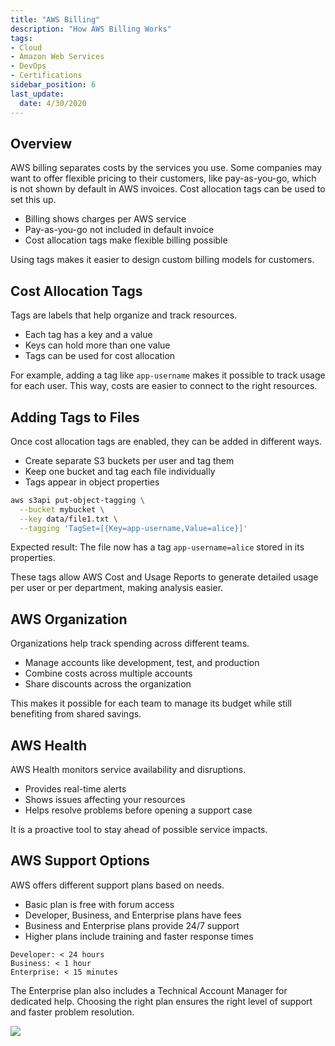 ```yaml
---
title: "AWS Billing"
description: "How AWS Billing Works"
tags: 
- Cloud
- Amazon Web Services
- DevOps
- Certifications
sidebar_position: 6
last_update:
  date: 4/30/2020
---
```



## Overview

AWS billing separates costs by the services you use. Some companies may want to offer flexible pricing to their customers, like pay-as-you-go, which is not shown by default in AWS invoices. Cost allocation tags can be used to set this up.

- Billing shows charges per AWS service
- Pay-as-you-go not included in default invoice
- Cost allocation tags make flexible billing possible

Using tags makes it easier to design custom billing models for customers.

## Cost Allocation Tags

Tags are labels that help organize and track resources.

- Each tag has a key and a value
- Keys can hold more than one value
- Tags can be used for cost allocation

For example, adding a tag like `app-username` makes it possible to track usage for each user. This way, costs are easier to connect to the right resources.

## Adding Tags to Files

Once cost allocation tags are enabled, they can be added in different ways.

- Create separate S3 buckets per user and tag them
- Keep one bucket and tag each file individually
- Tags appear in object properties

```bash
aws s3api put-object-tagging \
  --bucket mybucket \
  --key data/file1.txt \
  --tagging 'TagSet=[{Key=app-username,Value=alice}]'
```

Expected result: The file now has a tag `app-username=alice` stored in its properties.

These tags allow AWS Cost and Usage Reports to generate detailed usage per user or per department, making analysis easier.

## AWS Organization

Organizations help track spending across different teams.

- Manage accounts like development, test, and production
- Combine costs across multiple accounts
- Share discounts across the organization

This makes it possible for each team to manage its budget while still benefiting from shared savings.

## AWS Health

AWS Health monitors service availability and disruptions.

- Provides real-time alerts
- Shows issues affecting your resources
- Helps resolve problems before opening a support case

It is a proactive tool to stay ahead of possible service impacts.

## AWS Support Options

AWS offers different support plans based on needs.

- Basic plan is free with forum access
- Developer, Business, and Enterprise plans have fees
- Business and Enterprise plans provide 24/7 support
- Higher plans include training and faster response times

```text
Developer: < 24 hours  
Business: < 1 hour  
Enterprise: < 15 minutes  
```

The Enterprise plan also includes a Technical Account Manager for dedicated help. Choosing the right plan ensures the right level of support and faster problem resolution.

<div class='img-center'>

![](/img/docs/09282025-aws-support-tiers.png)

</div>

